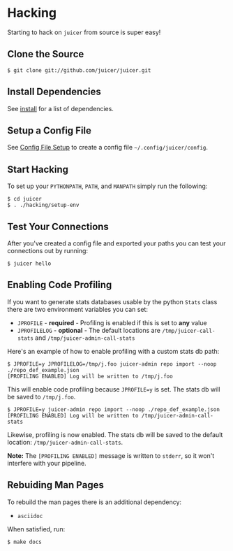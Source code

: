 # Hacking

Starting to hack on `juicer` from source is super easy!

## Clone the Source

    $ git clone git://github.com/juicer/juicer.git

## Install Dependencies

See [install](install.md) for a list of dependencies.

## Setup a Config File

See [Config File Setup](config.md) to create a config file
`~/.config/juicer/config`.

## Start Hacking

To set up your `PYTHONPATH`, `PATH`, and `MANPATH` simply run the following:

    $ cd juicer
    $ . ./hacking/setup-env

## Test Your Connections

After you've created a config file and exported your paths you can
test your connections out by running:

    $ juicer hello


## Enabling Code Profiling

If you want to generate stats databases usable by the python `Stats`
class there are two environment variables you can set:

* `JPROFILE` - **required** - Profiling is enabled if this is set to **any** value
* `JPROFILELOG` - **optional** - The default locations are
  `/tmp/juicer-call-stats` and `/tmp/juicer-admin-call-stats`

Here's an example of how to enable profiling with a custom stats db path:

    $ JPROFILE=y JPROFILELOG=/tmp/j.foo juicer-admin repo import --noop ./repo_def_example.json
    [PROFILING ENABLED] Log will be written to /tmp/j.foo

This will enable code profiling because `JPROFILE=y` is set. The stats
db will be saved to `/tmp/j.foo`.

    $ JPROFILE=y juicer-admin repo import --noop ./repo_def_example.json
    [PROFILING ENABLED] Log will be written to /tmp/juicer-admin-call-stats

Likewise, profiling is now enabled. The stats db will be saved to the
default location: `/tmp/juicer-admin-call-stats`.

**Note:** The `[PROFILING ENABLED]` message is written to `stderr`, so
it won't interfere with your pipeline.


## Rebuiding Man Pages

To rebuild the man pages there is an additional dependency:

* `asciidoc`

When satisfied, run:

    $ make docs
